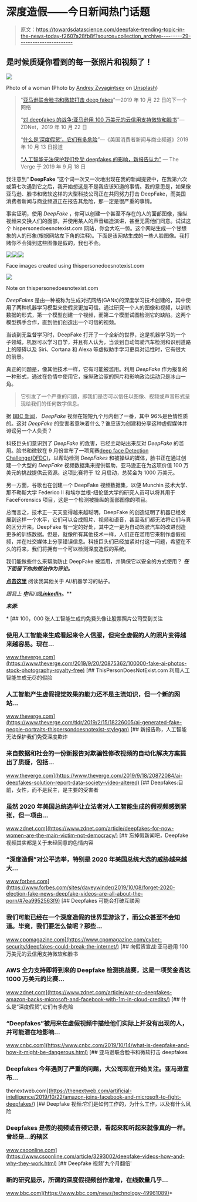 # 深度造假——今日新闻热门话题

> 原文：<https://towardsdatascience.com/deepfake-trending-topic-in-the-news-today-f2607a28fb8f?source=collection_archive---------29----------------------->

## 是时候质疑你看到的每一张照片和视频了！

![](img/30638a0b35429de19515174c4bf579bd.png)

Photo of a woman (Photo by [Andrey Zvyagintsev](https://unsplash.com/@zvandrei?utm_source=unsplash&utm_medium=referral&utm_content=creditCopyText) on [Unsplash](https://unsplash.com/?utm_source=unsplash&utm_medium=referral&utm_content=creditCopyText))

> "[亚马逊联合脸书和微软打击 deep fakes](https://thenextweb.com/artificial-intelligence/2019/10/22/amazon-joins-facebook-and-microsoft-to-fight-deepfakes/)"—2019 年 10 月 22 日的下一个网络
> 
> “[对 deepfakes 的战争:亚马逊用 100 万美元的云信用支持微软和脸书](https://www.zdnet.com/article/war-on-deepfakes-amazon-backs-microsoft-and-facebook-with-1m-in-cloud-credits/)”—ZDNet，2019 年 10 月 22 日
> 
> “[什么是‘深度假货’，它们有多危险](https://www.cnbc.com/2019/10/14/what-is-deepfake-and-how-it-might-be-dangerous.html)”—《美国消费者新闻与商业频道》2019 年 10 月 13 日报道
> 
> [“人工智能无法保护我们免受 deepfakes 的影响，新报告认为”](https://www.theverge.com/2019/9/18/20872084/ai-deepfakes-solution-report-data-society-video-altered) — The Verge 于 2019 年 9 月 18 日

我注意到“ **DeepFake** ”这个词一次又一次地出现在我的新闻提要中，在我第六次或第七次遇到它之后，我开始想这是不是我应该知道的事情。我的意思是，如果像亚马逊、脸书和微软这样的大型科技公司正在共同努力打击 DeepFake，而美国消费者新闻与商业频道正在报告其危险，那一定是很严重的事情。

事实证明，使用 *DeepFake* ，你可以创建一个甚至不存在的人的面部图像，操纵视频来交换人们的面部，并使用某人的声音编造演讲，甚至无需他们同意。试试这个 hispersonedoesnotexist.com 网站，你会大吃一惊。这个网站生成一个甘想象的人的形象(根据网站左下角的注释)。下面是该网站生成的一些人脸图像。我打赌你不会猜到这些图像是假的，我也不会。

![](img/0902b126acd8e1d49f0220867b7339b4.png)![](img/085ceb1765bbc1527d8fc77f505d10a8.png)![](img/5e2623ed2803066a7caddec5c25b3d53.png)

Face images created using thispersonedoesnotexist.com

![](img/521874032ea58cad895f1be362bc05d7.png)

Note on thispersonedoesnotexist.com

*DeepFakes* 是由一种被称为生成对抗网络(GANs)的深度学习技术创建的，其中使用了两种机器学习模型来使假货更加可信。通过研究一个人的图像和视频，以训练数据的形式，第一个模型创建一个视频，而第二个模型试图检测它的缺陷。这两个模型携手合作，直到他们创造出一个可信的视频。

当谈到无监督学习时，DeepFake 打开了一个全新的世界，这是机器学习的一个子领域，机器可以学习自学，并且有人认为，当谈到自动驾驶汽车检测和识别道路上的障碍以及 Siri、Cortana 和 Alexa 等虚拟助手学习更具对话性时，它有很大的前景。

真正的问题是，像其他技术一样，它有可能被滥用。利用 *DeepFake* 作为报复的一种形式，通过在色情中使用它，操纵政治家的照片和影响政治运动只是冰山一角。

> 它引发了一个严重的问题，即我们是否可以信任以图像、视频或声音形式呈现给我们的任何数字信息。

据 [BBC 新闻](https://www.bbc.com/news/technology-49961089)， *DeepFake* 视频在短短九个月内翻了一番，其中 96%是色情性质的。这对 *DeepFake* 的受害者意味着什么？谁应该为创建和分享这种虚假媒体并诽谤另一个人负责？

科技巨头们意识到了 *DeepFake* 的危害，已经主动站出来反对 *DeepFake* 的滥用。脸书和微软在 9 月份宣布了一项竞赛[deep face Detection Challenge(DFDC)](https://deepfakedetectionchallenge.ai/)，以帮助检测 *DeepFakes* 和被操纵的媒体，脸书正在通过创建一个大型的 *DeepFake* 视频数据集来提供帮助，亚马逊正在为这项价值 100 万美元的挑战提供云资源。这项比赛将于 12 月启动，总奖金为 1000 万美元。

另一方面，谷歌也在创建一个 DeepFake 视频数据集，以便 Munchin 技术大学、那不勒斯大学 Federico II 和埃尔兰根-纽伦堡大学的研究人员可以将其用于 FaceForensics 项目，这是一个检测被操纵的面部图像的项目。

总而言之，技术正一天天变得越来越聪明，DeepFake 的创造证明了机器已经发展到这样一个水平，它们可以合成照片、视频和语音，甚至我们都无法将它们与真的区分开来。DeepFake 有一定的好处，其中之一是为自动驾驶汽车的改进创造更多的训练数据。但是，就像所有其他技术一样，人们正在滥用它来制作虚假视频，并在社交媒体上分享错误信息。科技巨头们已经加紧对付这一问题，希望在不久的将来，我们将拥有一个可以检测深度造假的系统。

我们能做些什么来帮助防止 DeepFake 被滥用，并确保它以安全的方式使用？ ***在下面留下你的想法作为评论。***

[**点击这里**](https://medium.com/@sabinaa.pokhrel) 阅读我其他关于 AI/机器学习的帖子。

*跟我上* [***中***](https://medium.com/@sabinaa.pokhrel)**和/或*[***LinkedIn***](https://www.linkedin.com/in/sabinapokhrel)***。****

***来源:***

*[](https://www.theverge.com/2019/9/20/20875362/100000-fake-ai-photos-stock-photography-royalty-free) [## 100，000 张人工智能生成的免费头像让股票照片公司受到关注

### 使用人工智能来生成看起来令人信服，但完全虚假的人的照片变得越来越容易。现在…

www.theverge.com](https://www.theverge.com/2019/9/20/20875362/100000-fake-ai-photos-stock-photography-royalty-free) [](https://www.theverge.com/tldr/2019/2/15/18226005/ai-generated-fake-people-portraits-thispersondoesnotexist-stylegan) [## ThisPersonDoesNotExist.com 利用人工智能生成无尽的假脸

### 人工智能产生虚假视觉效果的能力还不是主流知识，但一个新的网站…

www.theverge.com](https://www.theverge.com/tldr/2019/2/15/18226005/ai-generated-fake-people-portraits-thispersondoesnotexist-stylegan) [](https://www.theverge.com/2019/9/18/20872084/ai-deepfakes-solution-report-data-society-video-altered) [## 新报告称，人工智能无法保护我们免受深度欺诈

### 来自数据和社会的一份新报告对欺骗性修改视频的自动化解决方案提出了质疑，包括…

www.theverge.com](https://www.theverge.com/2019/9/18/20872084/ai-deepfakes-solution-report-data-society-video-altered) [](https://www.zdnet.com/article/deepfakes-for-now-women-are-the-main-victim-not-democracy/) [## Deepfakes:目前，女性，而不是民主，是主要的受害者

### 虽然 2020 年美国总统选举让立法者对人工智能生成的假视频感到紧张，但一项由…

www.zdnet.com](https://www.zdnet.com/article/deepfakes-for-now-women-are-the-main-victim-not-democracy/) [](https://www.forbes.com/sites/daveywinder/2019/10/08/forget-2020-election-fake-news-deepfake-videos-are-all-about-the-porn/#7ea9952563f9) [## 忘掉假新闻吧，Deepfake 视频其实都是关于未经同意的色情内容

### “深度造假”对公平选举，特别是 2020 年美国总统大选的威胁越来越大…

www.forbes.com](https://www.forbes.com/sites/daveywinder/2019/10/08/forget-2020-election-fake-news-deepfake-videos-are-all-about-the-porn/#7ea9952563f9)  [## Deepfakes 可能会打破互联网

### 我们可能已经在一个深度造假的世界里游泳了，而公众甚至不会知道。毕竟，我们要怎么做呢？那些…

www.cpomagazine.com](https://www.cpomagazine.com/cyber-security/deepfakes-could-break-the-internet/) [](https://www.zdnet.com/article/war-on-deepfakes-amazon-backs-microsoft-and-facebook-with-1m-in-cloud-credits/) [## 向假货宣战:亚马逊用 100 万美元的云信用支持微软和脸书

### AWS 全力支持即将到来的 Deepfake 检测挑战赛，这是一项奖金高达 1000 万美元的比赛…

www.zdnet.com](https://www.zdnet.com/article/war-on-deepfakes-amazon-backs-microsoft-and-facebook-with-1m-in-cloud-credits/) [](https://www.cnbc.com/2019/10/14/what-is-deepfake-and-how-it-might-be-dangerous.html) [## 什么是“深度假货”,它们有多危险

### “Deepfakes”被用来在虚假视频中描绘他们实际上并没有出现的人，并可能潜在地影响…

www.cnbc.com](https://www.cnbc.com/2019/10/14/what-is-deepfake-and-how-it-might-be-dangerous.html) [](https://thenextweb.com/artificial-intelligence/2019/10/22/amazon-joins-facebook-and-microsoft-to-fight-deepfakes/) [## 亚马逊联合脸书和微软打击 deepfakes

### Deepfakes 今年遇到了严重的问题，大公司现在开始关注。亚马逊宣布…

thenextweb.com](https://thenextweb.com/artificial-intelligence/2019/10/22/amazon-joins-facebook-and-microsoft-to-fight-deepfakes/) [](https://www.csoonline.com/article/3293002/deepfake-videos-how-and-why-they-work.html) [## Deepfake 视频:它们是如何工作的，为什么工作，以及有什么风险

### Deepfakes 是假的视频或音频记录，看起来和听起来就像真的一样。曾经是…的辖区

www.csoonline.com](https://www.csoonline.com/article/3293002/deepfake-videos-how-and-why-they-work.html) [](https://www.bbc.com/news/technology-49961089) [## Deepfake 视频'九个月翻倍'

### 新的研究显示，所谓的深度假视频创作激增，在线数量几乎…

www.bbc.com](https://www.bbc.com/news/technology-49961089)*